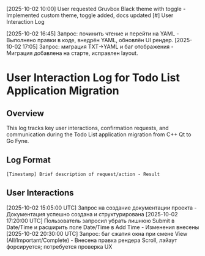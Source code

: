 [2025-10-02 10:00] User requested Gruvbox Black theme with toggle - Implemented custom theme, toggle added, docs updated
[#] User Interaction Log

[2025-10-02 16:45] Запрос: починить чтение и перейти на YAML - Выполнено правки в коде, внедрён YAML, обновлён UI рендер.
[2025-10-02 17:05] Запрос: миграция TXT→YAML и баг отображения - Миграция добавлена на старте, исправлен layout.
# User Interaction Log for Todo List Application Migration

## Overview
This log tracks key user interactions, confirmation requests, and communication during the Todo List application migration from C++ Qt to Go Fyne.

## Log Format
```
[Timestamp] Brief description of request/action - Result
```

## User Interactions

[2025-10-02 15:05:00 UTC] Запрос на создание документации проекта - Документация успешно создана и структурирована
[2025-10-02 17:20:00 UTC] Пользователь запросил убрать лишнюю Submit в Date/Time и расширить поле Date/Time в Add Time - Изменения внесены
[2025-10-02 20:30:00 UTC] Запрос: баг сжатия окна при смене View (All/Important/Complete) - Внесена правка рендера Scroll, лэйаут форсируется; потребуется проверка UX

